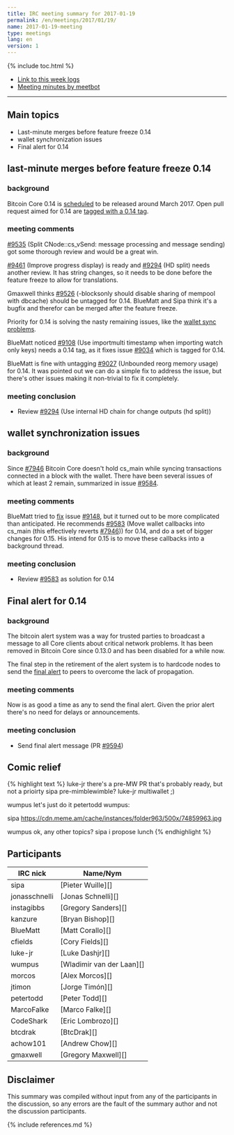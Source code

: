 ```yaml
---
title: IRC meeting summary for 2017-01-19
permalink: /en/meetings/2017/01/19/
name: 2017-01-19-meeting
type: meetings
lang: en
version: 1
---
```

{% include toc.html %}
 
- [Link to this week logs](https://botbot.me/freenode/bitcoin-core-dev/2017-01-19/?msg=79637992&page=2)
- [Meeting minutes by meetbot](http://www.erisian.com.au/meetbot/bitcoin-core-dev/2017/bitcoin-core-dev.2017-01-19-19.00.html)
 
---

## Main topics

- Last-minute merges before feature freeze 0.14
- wallet synchronization issues
- Final alert for 0.14

## last-minute merges before feature freeze 0.14

### background

Bitcoin Core 0.14 is [scheduled][#8719] to be released around March 2017. Open pull request aimed for 0.14 are [tagged with a 0.14 tag](https://github.com/bitcoin/bitcoin/pulls?q=is%3Aopen+is%3Apr+milestone%3A0.14.0).

### meeting comments

[#9535][] (Split CNode::cs_vSend: message processing and message sending) got some thorough review and would be a great win.

[#9461][] (Improve progress display) is ready and [#9294][] (HD split) needs another review. It has string changes, so it needs to be done before the feature freeze to allow for translations.

Gmaxwell thinks [#9526][] (-blocksonly should disable sharing of mempool with dbcache) should be untagged for 0.14. BlueMatt and Sipa think it's a bugfix and therefor can be merged after the feature freeze.

Priority for 0.14 is solving the nasty remaining issues, like the [wallet sync problems][#9584].

BlueMatt noticed [#9108][] (Use importmulti timestamp when importing watch only keys) needs a 0.14 tag, as it fixes issue [#9034][] which is tagged for 0.14.

BlueMatt is fine with untagging [#9027][] (Unbounded reorg memory usage) for 0.14. It was pointed out we can do a simple fix to address the issue, but there's other issues making it non-trivial to fix it completely.

### meeting conclusion

- Review [#9294][] (Use internal HD chain for change outputs (hd split))

## wallet synchronization issues

### background

Since [#7946][] Bitcoin Core doesn't hold cs_main while syncing transactions connected in a block with the wallet. There have been several issues of which at least 2 remain, summarized in issue [#9584][].

### meeting comments

BlueMatt tried to [fix][#9570] issue [#9148][], but it turned out to be more complicated than anticipated. He recommends [#9583][] (Move wallet callbacks into cs_main (this effectively reverts [#7946][])) for 0.14, and do a set of bigger changes for 0.15. His intend for 0.15 is to move these callbacks into a background thread.

### meeting conclusion

- Review [#9583][] as solution for 0.14

## Final alert for 0.14

### background

The bitcoin alert system was a way for trusted parties to broadcast a message to all Core clients about critical network problems. It has been removed in Bitcoin Core since 0.13.0 and has been disabled for a while now.

The final step in the retirement of the alert system is to hardcode nodes to send the [final alert](https://bitcoin.org/en/alert/2016-11-01-alert-retirement) to peers to overcome the lack of propagation.

### meeting comments

Now is as good a time as any to send the final alert. Given the prior alert there's no need for delays or announcements.

### meeting conclusion

- Send final alert message (PR [#9594][])

## Comic relief

{% highlight text %}
luke-jr         there's a pre-MW PR that's probably ready, but not a prioirty
sipa            pre-mimblewimble?
luke-jr         multiwallet ;)

wumpus          let's just do it
petertodd       wumpus: <insert meme here>

sipa            https://cdn.meme.am/cache/instances/folder963/500x/74859963.jpg

wumpus          ok, any other topics?
sipa            i propose lunch
{% endhighlight %}

## Participants
 
| IRC nick        | Name/Nym                  |
|-----------------|---------------------------|
| sipa            | [Pieter Wuille][]         |
| jonasschnelli   | [Jonas Schnelli][]        |
| instagibbs      | [Gregory Sanders][]       |
| kanzure         | [Bryan Bishop][]          |
| BlueMatt        | [Matt Corallo][]          |
| cfields         | [Cory Fields][]           |
| luke-jr         | [Luke Dashjr][]           |
| wumpus          | [Wladimir van der Laan][] |
| morcos          | [Alex Morcos][]           |
| jtimon          | [Jorge Timón][]           |
| petertodd       | [Peter Todd][]            |
| MarcoFalke      | [Marco Falke][]           |
| CodeShark       | [Eric Lombrozo][]         |
| btcdrak         | [BtcDrak][]               |
| achow101        | [Andrew Chow][]           |
| gmaxwell        | [Gregory Maxwell][]       |

## Disclaimer
 
This summary was compiled without input from any of the participants in the discussion, so any errors are the fault of the summary author and not the discussion participants.

[#9526]: https://github.com/bitcoin/bitcoin/pull/9526
[#7946]: https://github.com/bitcoin/bitcoin/pull/7946
[#9570]: https://github.com/bitcoin/bitcoin/pull/9570
[#9583]: https://github.com/bitcoin/bitcoin/pull/9583
[#9594]: https://github.com/bitcoin/bitcoin/pull/9594
[#9108]: https://github.com/bitcoin/bitcoin/pull/9108
[#9027]: https://github.com/bitcoin/bitcoin/pull/9027
[#9294]: https://github.com/bitcoin/bitcoin/pull/9294
[#9461]: https://github.com/bitcoin/bitcoin/pull/9461
[#9535]: https://github.com/bitcoin/bitcoin/pull/9535
[#9584]: https://github.com/bitcoin/bitcoin/issues/9584
[#8719]: https://github.com/bitcoin/bitcoin/issues/8719
[#9148]: https://github.com/bitcoin/bitcoin/issues/9148
[#9034]: https://github.com/bitcoin/bitcoin/issues/9034
{% include references.md %}
